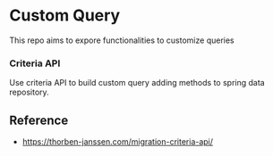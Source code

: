 # Custom Query 

This repo aims to expore functionalities to customize queries

### Criteria API

Use criteria API to build custom query adding methods to spring data repository.

## Reference 

* https://thorben-janssen.com/migration-criteria-api/


